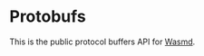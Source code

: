 # Protobufs

This is the public protocol buffers API for [Wasmd](https://github.com/jackalLabs/canine-chain).
